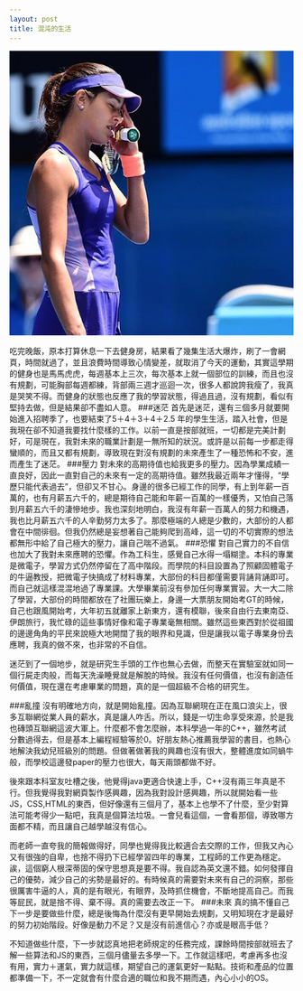 ```yaml
---
layout: post
title: 混沌的生活
---
```

![Image Ana](/images/Ana.jpg)

吃完晚飯，原本打算休息一下去健身房，結果看了幾集生活大爆炸，刷了一會網頁，時間就過了，並且浪費時間導致心情變差，就取消了今天的運動，其實這學期的健身也是馬馬虎虎，每週基本上三次，每次基本上就一個部位的訓練，而且也沒有規劃，可能胸部每週都練，背部兩三週才巡迴一次，很多人都說誇我瘦了，我真是哭笑不得。而健身的狀態也反應了我的學習狀態，得過且過，沒有規劃，看似有堅持去做，但是結果卻不盡如人意。
###迷茫
首先是迷茫，還有三個多月就要開始進入招聘季了，也要結束了5＋4＋3＋4＋2.5 年的學生生活，踏入社會，但是我現在卻不知道我要找什麼樣的工作。以前一直是按部就班，一切都是完美計劃好，可是現在，我對未來的職業計劃是一無所知的狀況。或許是以前每一步都走得蠻順的，而且又都有規劃，導致現在對沒有規劃的未來產生了一種恐怖和不安，進而產生了迷茫。
###壓力
對未來的高期待值也給我更多的壓力。因為學業成績一直良好，因此一直對自己的未來有一定的高期待值。雖然我最近兩年才懂得，“學歷只能代表過去”，但卻又不甘心。身邊的很多已經工作的同學，有上到年薪一百萬的，也有月薪五六千的，總是期待自己能和年薪一百萬的一樣優秀，又怕自己落到月薪五六千的淒慘地步。我也深刻地明白，我沒有年薪一百萬人的努力和機遇，我也比月薪五六千的人辛勤努力太多了。那麼極端的人總是少數的，大部份的人都會在中間徘徊。但我仍然總是妄想著自己能夠爬到高峰，這一切的不切實際的想法都無形中給了自己極大的壓力，讓自己喘不過氣。
###恐懼
對自己實力的不自信也加大了我對未來應聘的恐懼。作為工科生，感覺自己水得一塌糊塗。本科的專業是微電子，學習方式仍然停留在了高中階段。而學院的科目設置為了照顧固體電子的牛逼教授，把微電子快搞成了材料專業，大部份的科目都僅需要背誦背誦即可。而自己就這樣混混地過了專業課。大學畢業前沒有參加任何專業實習。大一大二除了學習，大部份的時間都放在了社團玩樂上，身邊一大票朋友開始考GT的時候，自己也跟風開始考，大年初五就離家上新東方，還有模聯，後來自由行去東南亞、伊朗旅行，我忙碌的這些事情好像和電子專業毫無相關。雖然這些東西對於從祖國的邊邊角角的平民來說極大地開闊了我的眼界和見識，但是讓我以電子專業身份去應聘，我真的做不來，也非常的不自信。

迷茫到了一個地步，就是研究生手頭的工作也無心去做，而整天在實驗室就如同一個行屍走肉般，而每天洗澡睡覺就是解脫的時候。我沒有任何價值，也沒有創造任何價值，現在還在考慮畢業的問題，真的是一個超級不合格的研究生。

###亂撞
沒有明確地方向，就是開始亂撞。因為互聯網現在正在風口浪尖上，很多互聯網從業人員的薪水，真是讓人咋舌。所以，錢是一切生命享受來源，於是我也磚頭互聯網這波大軍上。什麼都不會怎麼辦，本科學過一年的C++，雖然考試分數過得去，但是基本上編程經驗等於0。好朋友熱心推薦我學習的書目，也熱心地解決我幼兒班級別的問題。但做著做著我的興趣也沒有很大，整體進度如同蝸牛般，而學校這邊發paper的壓力也很大，每天兩頭都做不好。

後來跟本科室友吐槽之後，他覺得java更適合快速上手，C++沒有兩三年真是不行。但我覺得我對網頁製作感興趣，因為我對設計感興趣，所以就開始看一些JS，CSS,HTML的東西，但好像還有三個月了，基本上也學不了什麼，至少對算法可能考得少一點吧，我真是個算法垃圾。一會兒看這個，一會看那個，導致哪方面都不精，而且讓自己越學越沒有信心。

而老師一直夸我的簡報做得好，同學也覺得我比較適合去交際的工作，但我又內心又有很強的自卑，也捨不得扔下已經學習四年的專業，工程師的工作更為穩定。誒，這個窮人根深蒂固的保守思想真是要不得。我自認為英文還不錯。如何發揮自己的優勢，減少自己的劣勢是最好的。有時候真的需要對未來有自己的洞察，那些很厲害牛逼的人，真的是有眼光，有眼界，及時抓住機會，不斷地提高自己。而我等屁民，就是捨不得、棄不得。真的需要去改正一下。
###未來
真的搞不懂自己下一步是要做些什麼，總是後悔為什麼沒有更早開始去規劃，又明知現在才是最好的努力初始階段。好像是動力不足？又是沒有前進信心？亦或是眼高手低？

不知道做些什麼，下一步就認真地把老師規定的任務完成，課餘時間按部就班去了解一些算法和JS的東西，三個月儘量去多學一下。工作就這樣吧，考慮再多也沒有用，實力＋運氣，實力就這樣，期望自己的運氣更好一點點。技術和產品的位置都準備一下，不一定就會有什麼合適的職位和我不期而遇，內心小小的OS。


